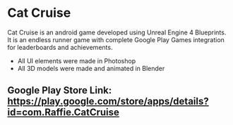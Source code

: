 # Cat Cruise

 Cat Cruise is an android game developed using Unreal Engine 4 Blueprints. It is an endless runner game with complete Google Play Games integration for leaderboards and achievements.
 
 - All UI elements were made in Photoshop
 - All 3D models were made and animated in Blender

## Google Play Store Link: https://play.google.com/store/apps/details?id=com.Raffie.CatCruise
